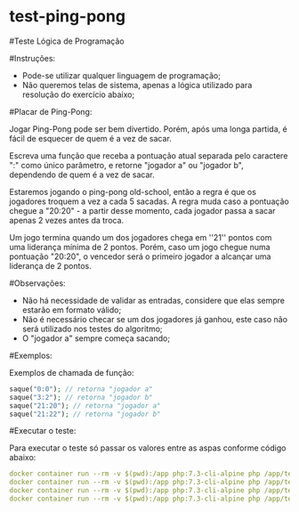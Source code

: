 # test-ping-pong

#Teste Lógica de Programação

#Instruções:

- Pode-se utilizar qualquer linguagem de programação;
- Não queremos telas de sistema, apenas a lógica utilizado para resolução do exercício abaixo;

#Placar de Ping-Pong:

Jogar Ping-Pong pode ser bem divertido. Porém, após uma longa partida, é fácil de esquecer de quem é a vez de sacar.

Escreva uma função que receba a pontuação atual separada pelo caractere ":" como único parâmetro, e retorne "jogador a" ou "jogador b", dependendo de quem é a vez de sacar.

Estaremos jogando o ping-pong old-school, então a regra é que os jogadores troquem a vez a cada 5 sacadas. A regra muda caso a pontuação chegue a "20:20" - a partir desse momento, cada jogador passa a sacar apenas 2 vezes antes da troca.

Um jogo termina quando um dos jogadores chega em ''21'' pontos com uma liderança mínima de 2 pontos. Porém, caso um jogo chegue numa pontuação "20:20", o vencedor será o primeiro jogador a alcançar uma liderança de 2 pontos.

#Observações:

- Não há necessidade de validar as entradas, considere que elas sempre estarão em formato válido;
- Não é necessário checar se um dos jogadores já ganhou, este caso não será utilizado nos testes do algoritmo;
- O "jogador a" sempre começa sacando;

#Exemplos:

Exemplos de chamada de função:
```php
saque("0:0"); // retorna "jogador a"
saque("3:2"); // retorna "jogador b"
saque("21:20"); // retorna "jogador a"
saque("21:22"); // retorna "jogador b"
```

#Executar o teste:

Para executar o teste só passar os valores entre as aspas conforme código abaixo:
```yaml
docker container run --rm -v $(pwd):/app php:7.3-cli-alpine php /app/test.php "0:0"
docker container run --rm -v $(pwd):/app php:7.3-cli-alpine php /app/test.php "3:2"
docker container run --rm -v $(pwd):/app php:7.3-cli-alpine php /app/test.php "21:20"
docker container run --rm -v $(pwd):/app php:7.3-cli-alpine php /app/test.php "21:22"
```
